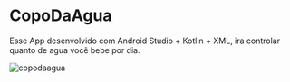 # CopoDaAgua
Esse App desenvolvido com Android Studio + Kotlin + XML, ira controlar quanto de agua você bebe por dia.

![copodaagua](https://github.com/Paulo-Galego/CopoDaAgua/assets/36347510/1bd560be-005d-488d-bec9-cf851b7cbb05)
